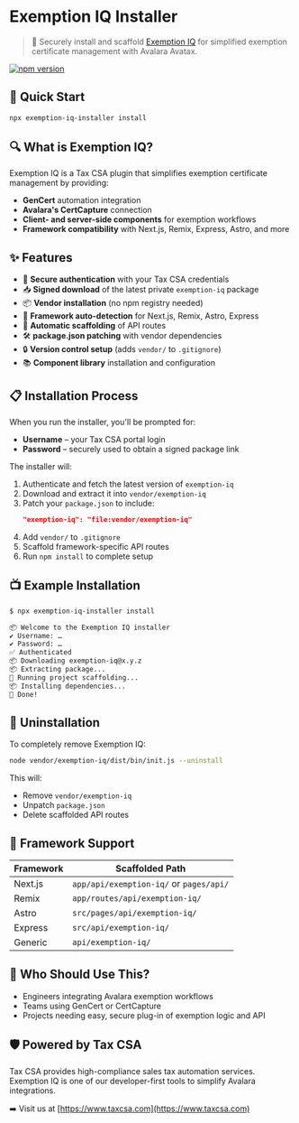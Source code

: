 # Exemption IQ Installer

> 🧩 Securely install and scaffold [Exemption IQ](https://www.taxcsa.com) for simplified exemption certificate management with Avalara Avatax.

[![npm version](https://img.shields.io/npm/v/exemption-iq-installer.svg?style=flat-square)](https://www.npmjs.org/package/exemption-iq-installer)

## 🚀 Quick Start

```bash
npx exemption-iq-installer install
```

## 🔍 What is Exemption IQ?

Exemption IQ is a Tax CSA plugin that simplifies exemption certificate management by providing:

- **GenCert** automation integration
- **Avalara's CertCapture** connection
- **Client- and server-side components** for exemption workflows
- **Framework compatibility** with Next.js, Remix, Express, Astro, and more

## ✨ Features

- 🔐 **Secure authentication** with your Tax CSA credentials
- 📥 **Signed download** of the latest private `exemption-iq` package
- 📦 **Vendor installation** (no npm registry needed)
- 🧠 **Framework auto-detection** for Next.js, Remix, Astro, Express
- 🧰 **Automatic scaffolding** of API routes
- 🛠️ **package.json patching** with vendor dependencies
- 🔒 **Version control setup** (adds `vendor/` to `.gitignore`)
- 📚 **Component library** installation and configuration

## 📋 Installation Process

When you run the installer, you'll be prompted for:

- **Username** – your Tax CSA portal login
- **Password** – securely used to obtain a signed package link

The installer will:

1. Authenticate and fetch the latest version of `exemption-iq`
2. Download and extract it into `vendor/exemption-iq`
3. Patch your `package.json` to include:
   ```json
   "exemption-iq": "file:vendor/exemption-iq"
   ```
4. Add `vendor/` to `.gitignore`
5. Scaffold framework-specific API routes
6. Run `npm install` to complete setup

## 📺 Example Installation

```bash
$ npx exemption-iq-installer install

📦 Welcome to the Exemption IQ installer
✔ Username: …
✔ Password: …
✅ Authenticated
📦 Downloading exemption-iq@x.y.z
📦 Extracting package...
🚀 Running project scaffolding...
📦 Installing dependencies...
🎉 Done!
```

## 🧹 Uninstallation

To completely remove Exemption IQ:

```bash
node vendor/exemption-iq/dist/bin/init.js --uninstall
```

This will:
- Remove `vendor/exemption-iq`
- Unpatch `package.json`
- Delete scaffolded API routes

## 🧠 Framework Support

| Framework | Scaffolded Path |
|-----------|-----------------|
| Next.js   | `app/api/exemption-iq/` or `pages/api/` |
| Remix     | `app/routes/api/exemption-iq/` |
| Astro     | `src/pages/api/exemption-iq/` |
| Express   | `src/api/exemption-iq/` |
| Generic   | `api/exemption-iq/` |

## 👥 Who Should Use This?

- Engineers integrating Avalara exemption workflows
- Teams using GenCert or CertCapture
- Projects needing easy, secure plug-in of exemption logic and API

## 🛡️ Powered by Tax CSA

Tax CSA provides high-compliance sales tax automation services. Exemption IQ is one of our developer-first tools to simplify Avalara integrations.

➡️ Visit us at [https://www.taxcsa.com](https://www.taxcsa.com)
